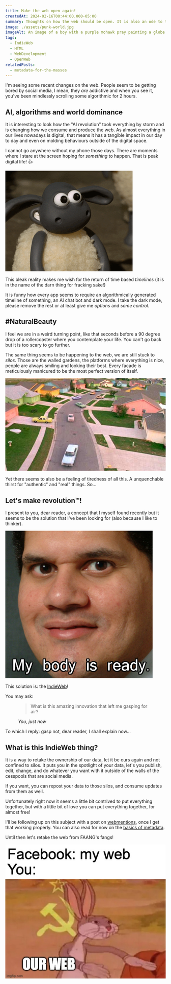 ```yaml
---
title: Make the web open again!
createdAt: 2024-02-16T00:44:00.000-05:00
summary: Thoughts on how the web should be open. It is also an ode to the IndieWeb movement and the breaking of silos.
image: ./assets/punk-world.jpg
imageAlt: An image of a boy with a purple mohawk pray painting a globe on a brick wall.
tags:
  - IndieWeb
  - HTML
  - WebDevelopment
  - OpenWeb
relatedPosts:
  - metadata-for-the-masses
---
```


I'm seeing some recent changes on the web. People seem to be getting bored by social media, I mean, they _are_ addictive and when you see it, you've been mindlessly scrolling some algorithmic for 2 hours.

## AI, algorithms and world dominance

It is interesting to look how the "AI revolution" took everything by storm and is changing how we consume and produce the web. As almost everything in our lives nowadays is digital, that means it has a tangible impact in our day to day and even on molding behaviours outside of the digital space.

I cannot go anywhere without my phone those days. There are moments where I stare at the screen hoping for _something_ to happen. That is peak digital life! 👍

![A gif of Shaun the sheep doing a thumbs up gesture and smiling.](./assets/shaun-the-sheep.gif)

This bleak reality makes me wish for the return of time based _timelines_ (it is in the name of the darn thing for fracking sake!)

It is funny how every app seems to require an algorithmically generated timeline of something, an AI chat bot and dark mode. I take the dark mode, please remove the rest or at least give me _options_ and _some control_.

## #NaturalBeauty

I feel we are in a weird turning point, like that seconds before a 90 degree drop of a rollercoaster where you contemplate your life. You can't go back but it is too scary to go further.

The same thing seems to be happening to the web, we are still stuck to _silos_. Those are the walled gardens, the platforms where everything is nice, people are always smiling and looking their best. Every facade is meticulously manicured to be the most perfect version of itself.

![A still shot from the movie "Edward Scissorhands" with an aerial view of a suburban neighborhood where all the houses are painted in pastel colors and everything looks similar.](./assets/neighborhood.png)

Yet there seems to also be a feeling of tiredness of all this. A unquenchable thirst for "authentic" and "real" things. So...

## Let's make revolution™!

I present to you, dear reader, a concept that I myself found recently but it seems to be the solution that I've been looking for (also because I like to thinker).

![A close up shot of a smiling Reggie Fils-Aimé, ex CEO of Nintendo of america with the caption "my body is ready".](./assets/my-body-is-ready.png)

This solution is: the [IndieWeb](https://indieweb.org/)!

You may ask:

<figure>
  <blockquote>
    <p>What is this amazing innovation that left me gasping for air?</p>
  </blockquote>
  <figcaption>
    <cite>You, just now</cite>
  </figcaption>
</figure>

To which I reply: gasp not, dear reader, I shall explain now...

## What is this IndieWeb thing?

It is a way to retake the ownership of our data, let it be ours again and not confined to silos. It puts you in the spotlight of your data, let's you publish, edit, change, and do whatever you want with it outside of the walls of the cesspools that are social media.

If you want, you can repost your data to those silos, and consume updates from them as well.

Unfortunately right now it seems a little bit contrived to put everything together, but with a little bit of love you can put everything together, for almost free!

I'll be following up on this subject with a post on [webmentions](https://indieweb.org/Webmention), once I get that working properly. You can also read for now on the [basics of metadata](/blog/2024/02/metadata-for-the-masses).

Until then let's retake the web from FAANG's fangs!

![A meme with a header at the top where it reads "Facebook: my web" followed by "You:". Below it there is a picture of Bugs Bunny with an overlaid communist flag and the text "our web" as the punchline.](./assets/communist-web.png)
